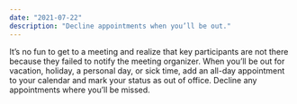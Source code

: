 ```yaml
---
date: "2021-07-22"
description: "Decline appointments when you’ll be out."
---
```


It’s no fun to get to a meeting and realize that key participants are not there because they failed to notify the meeting organizer. When you’ll be out for vacation, holiday, a personal day, or sick time, add an all-day appointment to your calendar and mark your status as out of office. Decline any appointments where you’ll be missed. 